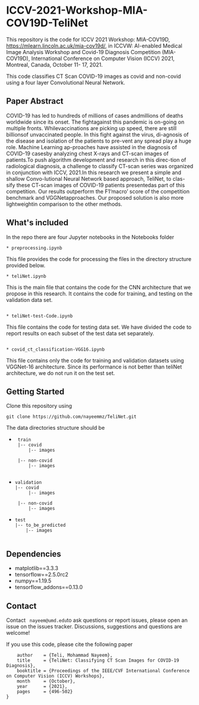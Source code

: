 # ICCV-2021-Workshop-MIA-COV19D-TeliNet

This repository is the code for ICCV 2021 Workshop: MIA-COV19D, https://mlearn.lincoln.ac.uk/mia-cov19d/, in ICCVW: AI-enabled Medical Image Analysis Workshop and Covid-19 Diagnosis Competition (MIA-COV19D), International Conference on Computer Vision (ICCV) 2021, Montreal, Canada, October 11- 17, 2021.

This code classifies CT Scan COVID-19 images as covid and non-covid using a four layer Convolutional Neural Network.

## Paper Abstract
COVID-19 has led to hundreds of millions of cases andmillions  of  deaths  worldwide  since  its  onset.    The  fightagainst this pandemic is on-going on multiple fronts. Whilevaccinations  are  picking  up  speed,  there  are  still  billionsof unvaccinated people.  In this fight against the virus, di-agnosis of the disease and isolation of the patients to pre-vent any spread play a huge role.   Machine Learning ap-proaches have assisted in the diagnosis of COVID-19 casesby analyzing chest X-rays and CT-scan images of patients.To push algorithm development and research in this direc-tion of radiological diagnosis, a challenge to classify CT-scan series was organized in conjunction with ICCV, 2021.In  this  research  we  present  a  simple  and  shallow  Convo-lutional Neural Network based approach, TeliNet, to clas-sify these CT-scan images of COVID-19 patients presentedas part of this competition.  Our results outperform the F1‘macro’ score of the competition benchmark and VGGNetapproaches. Our proposed solution is also more lightweightin comparison to the other methods.

## What's included

In the repo there are four Jupyter notebooks in the Notebooks folder

```
* preprocessing.ipynb 
``` 
This file provides the code for processing the files in the directory structure provided below.

```
* teliNet.ipynb
```
This is the main file that contains the code for the CNN architecture that we propose in this research. It contains the code for training, and testing on the validation data set.

```

* teliNet-test-Code.ipynb
```
This file contains the code for testing data set. We have divided the code to report results on each subset of the test data set separately.

```

* covid_ct_classification-VGG16.ipynb
```
This file contains only the code for training and validation datasets using VGGNet-16 architecture. Since its performance is not better than teliNet architecture, we do not run it on the test set.




## Getting Started

Clone this repository using 

``` 
git clone https://github.com/nayeemmz/TeliNet.git 
```

The data directories structure should be 

 
 * ``` 
    train
    |-- covid
        |-- images
         
    |-- non-covid
        |-- images
 
   ```
 * ```
   validation
   |-- covid
        |-- images
         
    |-- non-covid
        |-- images
   ```
 * ```
   test
   |-- to_be_predicted
       |-- images
 ```
 
 ``` 
 
## Dependencies

* matplotlib==3.3.3
* tensorflow==2.5.0rc2
* numpy==1.19.5
* tensorflow_addons==0.13.0

## Contact

Contact ``` 
nayeem@umd.edu ```to ask questions or report issues, please open an issue on the issues tracker. Discussions, suggestions and questions are welcome!

If you use this code, please cite the following paper
```@InProceedings{Teli_2021_ICCV,
    author    = {Teli, Mohammad Nayeem},
    title     = {TeliNet: Classifying CT Scan Images for COVID-19 Diagnosis},
    booktitle = {Proceedings of the IEEE/CVF International Conference on Computer Vision (ICCV) Workshops},
    month     = {October},
    year      = {2021},
    pages     = {496-502}
} 
